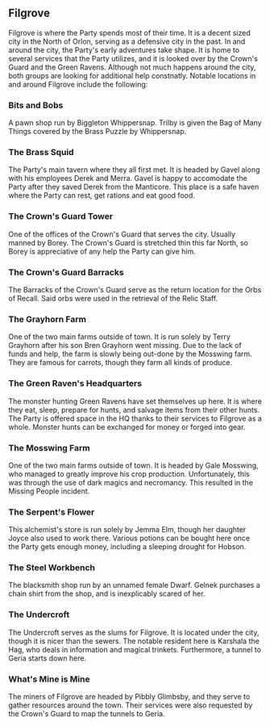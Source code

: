 ## Filgrove

Filgrove is where the Party spends most of their time. It is a decent sized city in the North of Orlon, serving as a defensive city in the past. In and around the city, the Party's early adventures take shape. It is home to several services that the Party utilizes, and it is looked over by the Crown's Guard and the Green Ravens. Although not much happens around the city, both groups are looking for additional help constnatly. Notable locations in and around Filgrove include the following:

### Bits and Bobs

A pawn shop run by Biggleton Whippersnap. Trilby is given the Bag of Many Things covered by the Brass Puzzle by Whippersnap.

### The Brass Squid

The Party's main tavern where they all first met. It is headed by Gavel along with his employees Derek and Merra. Gavel is happy to accomodate the Party after they saved Derek from the Manticore. This place is a safe haven where the Party can rest, get rations and eat good food.

### The Crown's Guard Tower

One of the offices of the Crown's Guard that serves the city. Usually manned by Borey. The Crown's Guard is stretched thin this far North, so Borey is appreciative of any help the Party can give him.

### The Crown's Guard Barracks

The Barracks of the Crown's Guard serve as the return location for the Orbs of Recall. Said orbs were used in the retrieval of the Relic Staff.

### The Grayhorn Farm

One of the two main farms outside of town. It is run solely by Terry Grayhorn after his son Bren Grayhorn went missing. Due to the lack of funds and help, the farm is slowly being out-done by the Mosswing farm. They are famous for carrots, though they farm all kinds of produce.

### The Green Raven's Headquarters

The monster hunting Green Ravens have set themselves up here. It is where they eat, sleep, prepare for hunts, and salvage items from their other hunts. The Party is offered space in the HQ thanks to their services to Filgrove as a whole. Monster hunts can be exchanged for money or forged into gear. 

### The Mosswing Farm

One of the two main farms outside of town. It is headed by Gale Mosswing, who managed to greatly improve his crop production. Unfortunately, this was through the use of dark magics and necromancy. This resulted in the Missing People incident.

### The Serpent's Flower

This alchemist's store is run solely by Jemma Elm, though her daughter Joyce also used to work there. Various potions can be bought here once the Party gets enough money, including a sleeping drought for Hobson. 

### The Steel Workbench

The blacksmith shop run by an unnamed female Dwarf. Gelnek purchases a chain shirt from the shop, and is inexplicably scared of her.

### The Undercroft

The Undercroft serves as the slums for Filgrove. It is located under the city, though it is nicer than the sewers. The notable resident here is Karshala the Hag, who deals in information and magical trinkets. Furthermore, a tunnel to Geria starts down here.

### What's Mine is Mine

The miners of Filgrove are headed by Pibbly Glimbsby, and they serve to gather resources around the town. Their services were also requested by the Crown's Guard to map the tunnels to Geria.